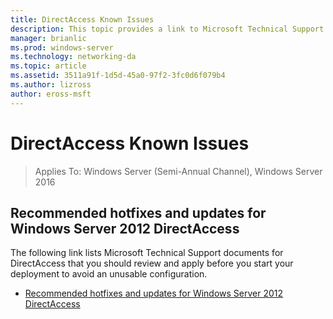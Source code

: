 ```yaml
---
title: DirectAccess Known Issues
description: This topic provides a link to Microsoft Technical Support documents for DirectAccess in Windows Server 2016.
manager: brianlic
ms.prod: windows-server
ms.technology: networking-da
ms.topic: article
ms.assetid: 3511a91f-1d5d-45a0-97f2-3fc0d6f079b4
ms.author: lizross
author: eross-msft
---
```

# DirectAccess Known Issues

>Applies To: Windows Server (Semi-Annual Channel), Windows Server 2016


## Recommended hotfixes and updates for Windows Server 2012 DirectAccess  
The following link lists Microsoft Technical Support documents for DirectAccess that you should review and apply before you start your deployment to avoid an unusable configuration.  
  
-   [Recommended hotfixes and updates for Windows Server 2012 DirectAccess](https://support.microsoft.com/kb/2883952)  
  
  


